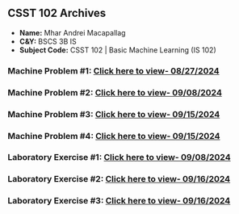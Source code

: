 ## **CSST 102 Archives**

- **Name:** Mhar Andrei Macapallag
- **C&Y:** BSCS 3B IS
- **Subject Code:** CSST 102 | Basic Machine Learning (IS 102)

### Machine Problem #1: [Click here to view- 08/27/2024](https://github.com/VoxDroid/CSST102_MACAPALLAG/tree/main/CSST_102_BSCS3BIS_MACAPALLAG_MHAR_ANDREI/3B-MACAPALLAG-MP1)
### Machine Problem #2: [Click here to view- 09/08/2024](https://github.com/VoxDroid/CSST102_MACAPALLAG/tree/main/CSST_102_BSCS3BIS_MACAPALLAG_MHAR_ANDREI/3B-MACAPALLAG-MP2)
### Machine Problem #3: [Click here to view- 09/15/2024](https://github.com/VoxDroid/CSST102_MACAPALLAG/tree/main/CSST_102_BSCS3BIS_MACAPALLAG_MHAR_ANDREI/3B-MACAPALLAG-MP3)
### Machine Problem #4: [Click here to view- 09/15/2024](https://github.com/VoxDroid/CSST102_MACAPALLAG/tree/main/CSST_102_BSCS3BIS_MACAPALLAG_MHAR_ANDREI/3B-MACAPALLAG-MP4)
### Laboratory Exercise #1: [Click here to view- 09/08/2024](https://github.com/VoxDroid/CSST102_MACAPALLAG/tree/main/CSST_102_BSCS3BIS_MACAPALLAG_MHAR_ANDREI/3B-MACAPALLAG-EXER1)
### Laboratory Exercise #2: [Click here to view- 09/16/2024](https://github.com/VoxDroid/CSST102_MACAPALLAG/tree/main/CSST_102_BSCS3BIS_MACAPALLAG_MHAR_ANDREI/3B-MACAPALLAG-EXER2)
### Laboratory Exercise #3: [Click here to view- 09/16/2024](https://github.com/VoxDroid/CSST102_MACAPALLAG/tree/main/CSST_102_BSCS3BIS_MACAPALLAG_MHAR_ANDREI/3B-MACAPALLAG-EXER3)
